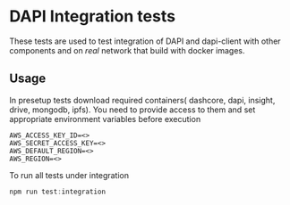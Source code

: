 # DAPI Integration tests

These tests are used to test integration of DAPI and dapi-client with other components
and on _real_ network that build with docker images.

## Usage

In presetup tests download required containers( dashcore, dapi, insight, drive, mongodb, ipfs).
You need to provide access to them and set appropriate environment variables before execution
```
AWS_ACCESS_KEY_ID=<>
AWS_SECRET_ACCESS_KEY=<>
AWS_DEFAULT_REGION=<>
AWS_REGION=<>
```

To run all tests under integration
```javascript
npm run test:integration
```
